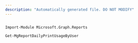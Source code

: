 ```yaml
---
description: "Automatically generated file. DO NOT MODIFY"
---
```


```powershellv1

Import-Module Microsoft.Graph.Reports

Get-MgReportDailyPrintUsageByUser

```